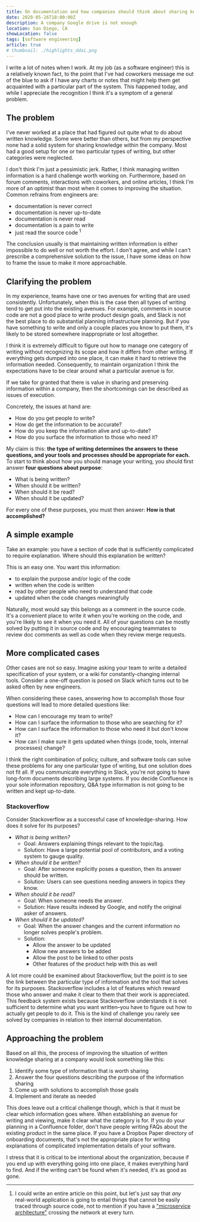 ```yaml
---
title: On documentation and how companies should think about sharing knowledge
date: 2020-05-26T18:00:00Z
description: A company Google drive is not enough
location: San Diego, CA
showLocation: false
tags: [software engineering]
article: true
# thumbnail: ./highlights_ddai.png
---
```



I write a lot of notes when I work. At my job (as a software engineer) this is a relatively known fact, to the point that I've had coworkers message me out of the blue to ask if I have any charts or notes that might help them get acquainted with a particular part of the system. This happened today, and while I appreciate the recognition I think it's a symptom of a general problem.


## The problem

I've never worked at a place that had figured out quite what to do about written knowledge. Some were better than others, but from my perspective none had a solid system for sharing knowledge within the company. Most had a good setup for one or two particular types of writing, but other categories were neglected.

I don't think I'm just a pessimistic jerk. Rather, I think managing written information is a hard challenge worth working on. Furthermore, based on forum comments, interactions with coworkers, and online articles, I think I'm more of an optimist than most when it comes to improving the situation. Common refrains from engineers are:

- documentation is never correct
- documentation is never up-to-date
- documentation is never read
- documentation is a pain to write
- just read the source code <sup>1</sup>

The conclusion usually is that maintaining written information is either impossible to do well or not worth the effort. I don't agree, and while I can't prescribe a comprehensive solution to the issue, I have some ideas on how to frame the issue to make it more approachable.


## Clarifying the problem

In my experience, teams have one or two avenues for writing that are used consistently. Unfortunately, when this is the case then all types of writing tend to get put into the existing avenues. For example, comments in source code are not a good place to write product design goals, and Slack is not the best place to do substantial planning infrastructure planning. But if you have something to write and only a couple places you know to put them, it's likely to be stored somewhere inappropriate or lost altogether.

I think it is extremely difficult to figure out how to manage one category of writing without recognizing its scope and how it differs from other writing. If everything gets dumped into one place, it can make it hard to retrieve the information needed. Consequently, to maintain organization I think the expectations have to be clear around what a particular avenue is for.

If we take for granted that there is value in sharing and preserving information within a company, then the shortcomings can be described as issues of execution.

Concretely, the issues at hand are:

- How do you get people to write?
- How do get the information to be accurate?
- How do you keep the information alive and up-to-date?
- How do you surface the information to those who need it?



My claim is this: **the type of writing determines the answers to these questions, and your tools and processes should be appropriate for each.** To start to think about how you should manage your writing, you should first answer **four questions about purpose**:

- What is being written?
- When should it be written?
- When should it be read?
- When should it be updated?

For every one of these purposes, you must then answer: **How is that accomplished?**

## A simple example

Take an example: you have a section of code that is sufficiently complicated to require explanation. Where should this explanation be written? 

This is an easy one. You want this information:
- to explain the purpose and/or logic of the code
- written when the code is written
- read by other people who need to understand that code
- updated when the code changes meaningfully

Naturally, most would say this belongs as a comment in the source code. It's a convenient place to write it when you're working on the code, and you're likely to see it when you need it. All of your questions can be mostly solved by putting it in source code and by encouraging teammates to review doc comments as well as code when they review merge requests.

## More complicated cases

Other cases are not so easy. Imagine asking your team to write a detailed specification of your system, or a wiki for constantly-changing internal tools. Consider a one-off question is posed on Slack which turns out to be asked often by new engineers.

When considering these cases, answering how to accomplish those four questions will lead to more detailed questions like:
- How can I encourage my team to write?
- How can I surface the information to those who are searching for it?
- How can I surface the information to those who need it but don't know it?
- How can I make sure it gets updated when things (code, tools, internal processes) change?

I think the right combination of policy, culture, and software tools can solve these problems for any one particular type of writing, but one solution does not fit all. If you communicate everything in Slack, you're not going to have long-form documents describing large systems. If you decide Confluence is your sole information repository, Q&A type information is not going to be written and kept up-to-date.

### Stackoverflow

Consider Stackoverflow as a successful case of knowledge-sharing. How does it solve for its purposes?

- *What is being written?*
    - Goal: Answers explaining things relevant to the topic/tag.
    - Solution: Have a large potential pool of contributors, and a voting system to gauge quality.
- *When should it be written?*
    - Goal: After someone explicitly poses a question, then its answer should be written.
    - Solution: Users can see questions needing answers in topics they know.
- *When should it be read?*
    - Goal: When someone needs the answer.
    - Solution: Have results indexed by Google, and notify the original asker of answers.
- *When should it be updated?*
    - Goal: When the answer changes and the current information no longer solves people's problem.
    - Solution: 
        - Allow the answer to be updated
        - Allow new answers to be added
        - Allow the post to be linked to other posts
        - Other features of the product help with this as well


A lot more could be examined about Stackoverflow, but the point is to see the link between the particular type of information and the tool that solves for its purposes. Stackoverflow includes a lot of features which reward those who answer and make it clear to them that their work is appreciated. This feedback system exists because Stackoverflow understands it is not sufficient to determine what you want written–you have to figure out how to actually get people to do it. This is the kind of challenge you rarely see solved by companies in relation to their internal documentation.

## Approaching the problem

Based on all this, the process of improving the situation of written knowledge sharing at a company would look something like this:

1. Identify some type of information that is worth sharing
2. Answer the four questions describing the purpose of the information sharing
3. Come up with solutions to accomplish those goals
4. Implement and iterate as needed

This does leave out a critical challenge though, which is that it must be clear which information goes where. When establishing an avenue for writing and viewing, make it clear what the category is for. If you do your planning in a Confluence folder, don't have people writing FAQs about the existing product in the same place. If you have a Dropbox Paper directory of onboarding documents, that's not the appropriate place for writing explanations of complicated implementation details of your software. 

I stress that it is critical to be intentional about the organization, because if you end up with everything going into one place, it makes everything hard to find. And if the writing can't be found when it's needed, it's as good as gone.

----

1. I could write an entire article on this point, but let's just say that *any* real-world application is going to entail things that cannot be easily traced through source code, not to mention if you have a ["microservice architecture"](https://www.youtube.com/watch?v=y8OnoxKotPQ) crossing the network at every turn. 
